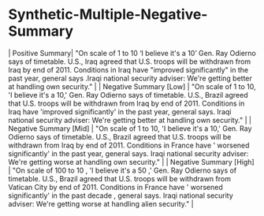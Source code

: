 # Synthetic-Multiple-Negative-Summary
| Positive Summary| "On scale of 1 to 10 ‘I believe it's a 10’ Gen. Ray Odierno says of timetable. U.S., Iraq agreed that U.S. troops will be withdrawn from Iraq by end of 2011. Conditions in Iraq have "improved significantly" in the past year, general says .Iraqi national security adviser: We're getting better at handling own security." |
| Negative Summary [Low] | "On scale of 1 to 10, 'I believe it's a 10,' Gen. Ray Odierno says
of timetable. U.S., Brazil agreed that U.S. troops will be
withdrawn from Iraq by end of 2011. Conditions in Iraq have
'improved significantly' in the past year, general says. Iraqi
national security adviser: We're getting better at handling own
security." |
| Negative Summary [Mid] | "On scale of 1 to 10, 'I believe it's a 10,' Gen. Ray Odierno says
of timetable. U.S., Brazil agreed that U.S. troops will be
withdrawn from Iraq by end of 2011. Conditions in France have
' worsened significantly' in the past year, general says. Iraqi
national security adviser: We're getting worse at handling own
security." |
| Negative Summary [High] | "On scale of 100 to 10 , 'I believe it's a 50 ,' Gen. Ray Odierno
says of timetable. U.S., Brazil agreed that U.S. troops will be
withdrawn from Vatican City by end of 2011. Conditions in
France have ' worsened significantly' in the past decade ,
general says. Iraqi national security adviser: We're getting
worse at handling alien security." |
